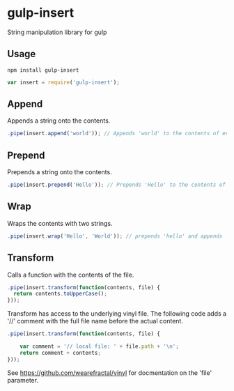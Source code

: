 # gulp-insert

String manipulation library for gulp

## Usage

```
npm install gulp-insert
```

```js
var insert = require('gulp-insert');
```

## Append

Appends a string onto the contents.

```js
.pipe(insert.append('world')); // Appends 'world' to the contents of every file
```

## Prepend

Prepends a string onto the contents.

```js
.pipe(insert.prepend('Hello')); // Prepends 'Hello' to the contents of every file
```
## Wrap

Wraps the contents with two strings.

```js
.pipe(insert.wrap('Hello', 'World')); // prepends 'hello' and appends 'world' to the contents
```

## Transform

Calls a function with the contents of the file.

```js
.pipe(insert.transform(function(contents, file) {
  return contents.toUpperCase();
}));
```

Transform has access to the underlying vinyl file. The following code adds a '//' comment with the full file name before the actual content.

```js
.pipe(insert.transform(function(contents, file) {

	var comment = '// local file: ' + file.path + '\n';
	return comment + contents;
}));
```

See https://github.com/wearefractal/vinyl for docmentation on the 'file' parameter.
